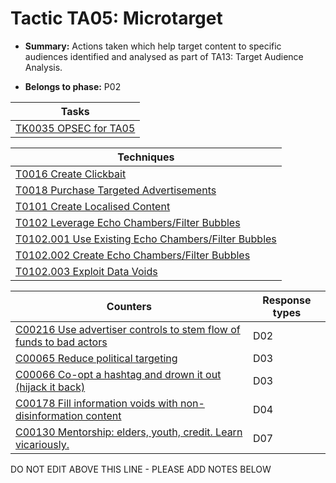 # Tactic TA05: Microtarget

* **Summary:** Actions taken which help target content to specific audiences identified and analysed as part of TA13: Target Audience Analysis.

* **Belongs to phase:** P02



| Tasks |
| ----- |
| [TK0035 OPSEC for TA05](../../generated_pages/tasks/TK0035.md) |



| Techniques |
| ---------- |
| [T0016 Create Clickbait](../../generated_pages/techniques/T0016.md) |
| [T0018 Purchase Targeted Advertisements](../../generated_pages/techniques/T0018.md) |
| [T0101 Create Localised Content](../../generated_pages/techniques/T0101.md) |
| [T0102 Leverage Echo Chambers/Filter Bubbles](../../generated_pages/techniques/T0102.md) |
| [T0102.001 Use Existing Echo Chambers/Filter Bubbles](../../generated_pages/techniques/T0102.001.md) |
| [T0102.002 Create Echo Chambers/Filter Bubbles](../../generated_pages/techniques/T0102.002.md) |
| [T0102.003 Exploit Data Voids](../../generated_pages/techniques/T0102.003.md) |



| Counters | Response types |
| -------- | -------------- |
| [C00216 Use advertiser controls to stem flow of funds to bad actors](../../generated_pages/counters/C00216.md) | D02 |
| [C00065 Reduce political targeting](../../generated_pages/counters/C00065.md) | D03 |
| [C00066 Co-opt a hashtag and drown it out (hijack it back)](../../generated_pages/counters/C00066.md) | D03 |
| [C00178 Fill information voids with non-disinformation content](../../generated_pages/counters/C00178.md) | D04 |
| [C00130 Mentorship: elders, youth, credit. Learn vicariously.](../../generated_pages/counters/C00130.md) | D07 |


DO NOT EDIT ABOVE THIS LINE - PLEASE ADD NOTES BELOW